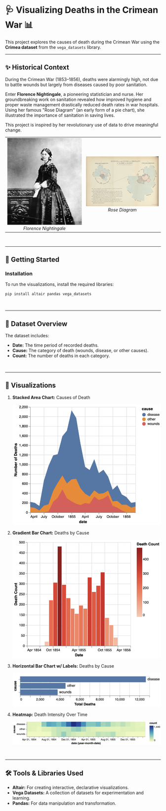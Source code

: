# 🩺 **Visualizing Deaths in the Crimean War** 📊

This project explores the causes of death during the Crimean War using the **Crimea dataset** from the `vega_datasets` library. 


---

## ✨ **Historical Context**

During the Crimean War (1853–1856), deaths were alarmingly high, not due to battle wounds but largely from diseases caused by poor sanitation. 

Enter **Florence Nightingale**, a pioneering statistician and nurse. Her groundbreaking work on sanitation revealed how improved hygiene and proper waste management drastically reduced death rates in war hospitals. Using her famous "Rose Diagram" (an early form of a pie chart), she illustrated the importance of sanitation in saving lives.

This project is inspired by her revolutionary use of data to drive meaningful change.

<table align="center">
  <tr>
    <td align="center">
      <img src="pics/florence_nightingale.png" alt="Florence Nightingale" width="300">
      <br>
      <em>Florence Nightingale</em>
    </td>
    <td align="center">
      <img src="pics/rose_diagram.png" alt="Rose Diagram" width="300">
      <br>
      <em>Rose Diagram</em>
    </td>
  </tr>
</table>

<br>

---


## 🚀 **Getting Started**

### **Installation**

To run the visualizations, install the required libraries:
```bash
pip install altair pandas vega_datasets
```

<br>

---


## 📂 Dataset Overview
The dataset includes:

- **Date:** The time period of recorded deaths.
- **Cause:** The category of death (wounds, disease, or other causes).
- **Count:** The number of deaths in each category.
<br>

---

## 🎨 Visualizations

1. **Stacked Area Chart:** Causes of Death
   
   <img src="pics/stacked_area_graph.png" alt="Stacked area graph of causes of death" width="500">

3. **Gradient Bar Chart:** Deaths by Cause

   <img src="pics/gradient_bar_graph.png" alt="Gradient bar chart of causes of death" width="500">

5. **Horizontal Bar Chart w/ Labels:** Deaths by Cause
   
   <img src="pics/horizontal_bar_graph.png" alt="Horizontal bar chart with labels" width="500">

6. **Heatmap:** Death Intensity Over Time

   <img src="pics/heat_map.png" alt="heatmap showing the intensity of death over time" width="500">

 <br>
 
---

## 🛠️ Tools & Libraries Used
- **Altair:** For creating interactive, declarative visualizations.
- **Vega Datasets:** A collection of datasets for experimentation and learning.
- **Pandas:** For data manipulation and transformation.

   

